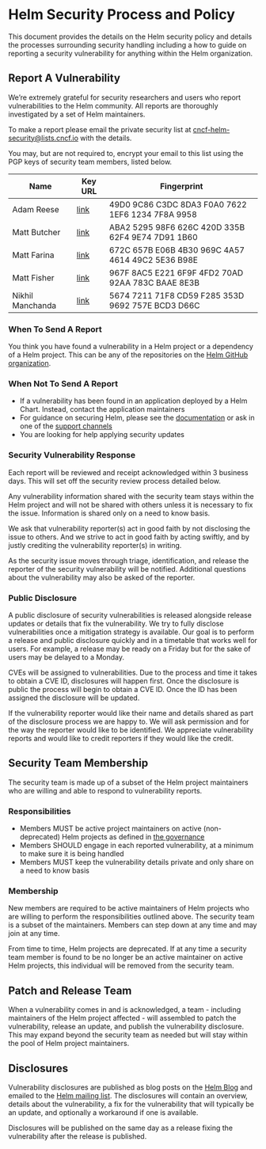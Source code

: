 # Helm Security Process and Policy

This document provides the details on the Helm security policy and details the processes
surrounding security handling including a how to guide on reporting a security vulnerability
for anything within the Helm organization.

## Report A Vulnerability

We’re extremely grateful for security researchers and users who report vulnerabilities
to the Helm community. All reports are thoroughly investigated by a set of Helm maintainers.

To make a report please email the private security list at cncf-helm-security@lists.cncf.io
with the details.

You may, but are not required to, encrypt your email to this list using the PGP keys
of security team members, listed below.

Name               | Key URL                                              | Fingerprint
------------------ | ---------------------------------------------------- | -----------
Adam Reese         | [link](https://keybase.io/adamreese/pgp_keys.asc)    | 49D0 9C86 C3DC 8DA3 F0A0 7622 1EF6 1234 7F8A 9958
Matt Butcher       | [link](https://keybase.io/technosophos/pgp_keys.asc) | ABA2 5295 98F6 626C 420D 335B 62F4 9E74 7D91 1B60
Matt Farina        | [link](https://keybase.io/mattfarina/pgp_keys.asc)   | 672C 657B E06B 4B30 969C 4A57 4614 49C2 5E36 B98E
Matt Fisher        | [link](https://keybase.io/bacongobbler/pgp_keys.asc) | 967F 8AC5 E221 6F9F 4FD2 70AD 92AA 783C BAAE 8E3B
Nikhil Manchanda   | [link](https://keybase.io/slicknik/pgp_keys.asc)     | 5674 7211 71F8 CD59 F285 353D 9692 757E BCD3 D66C

### When To Send A Report

You think you have found a vulnerability in a Helm project or a dependency of a Helm project. This can be any of the repositories on the [Helm GitHub organization](https://github.com/helm).

### When Not To Send A Report

* If a vulnerability has been found in an application deployed by a Helm Chart. Instead, contact the application maintainers
* For guidance on securing Helm, please see the [documentation](https://helm.sh/docs/using_helm/#securing-your-helm-installation) or ask in one of the [support channels](README.md#how-can-i-help)
* You are looking for help applying security updates

### Security Vulnerability Response

Each report will be reviewed and receipt acknowledged within 3 business days. This will set off the security review process detailed below.

Any vulnerability information shared with the security team stays within the Helm project and will not be shared with others unless it is necessary to fix the issue. Information is shared only on a need to know basis.

We ask that vulnerability reporter(s) act in good faith by not disclosing the issue to others. And we strive to act in good faith by acting swiftly, and by justly crediting the vulnerability reporter(s) in writing.

As the security issue moves through triage, identification, and release the reporter of the security vulnerability will be notified. Additional questions about the vulnerability may also be asked of the reporter.

### Public Disclosure

A public disclosure of security vulnerabilities is released alongside release updates or details that fix the vulnerability. We try to fully disclose vulnerabilities once a mitigation strategy is available. Our goal is to perform a release and public disclosure quickly and in a timetable that works well for users. For example, a release may be ready on a Friday but for the sake of users may be delayed to a Monday.

CVEs will be assigned to vulnerabilities. Due to the process and time it takes to obtain a CVE ID, disclosures will happen first. Once the disclosure is public the process will begin to obtain a CVE ID. Once the ID has been assigned the disclosure will be updated.

If the vulnerability reporter would like their name and details shared as part of the disclosure process we are happy to. We will ask permission and for the way the reporter would like to be identified. We appreciate vulnerability reports and would like to credit reporters if they would like the credit.

## Security Team Membership

The security team is made up of a subset of the Helm project maintainers who are willing and able to respond to vulnerability reports.

### Responsibilities

* Members MUST be active project maintainers on active (non-deprecated) Helm projects as defined in [the governance](governance/governance.md)
* Members SHOULD engage in each reported vulnerability, at a minimum to make sure it is being handled
* Members MUST keep the vulnerability details private and only share on a need to know basis

### Membership

New members are required to be active maintainers of Helm projects who are willing to perform the responsibilities outlined above. The security team is a subset of the maintainers. Members can step down at any time and may join at any time.

From time to time, Helm projects are deprecated. If at any time a security team member is found to be no longer be an active maintainer on active Helm projects, this individual will be removed from the security team.

## Patch and Release Team

When a vulnerability comes in and is acknowledged, a team - including maintainers of the Helm project affected - will assembled to patch the vulnerability, release an update, and publish the vulnerability disclosure. This may expand beyond the security team as needed but will stay within the pool of Helm project maintainers.

## Disclosures

Vulnerability disclosures are published as blog posts on the [Helm Blog](https://helm.sh/blog/) and emailed to the [Helm mailing list](https://lists.cncf.io/g/cncf-helm). The disclosures will contain an overview, details about the vulnerability, a fix for the vulnerability that will typically be an update, and optionally a workaround if one is available.

Disclosures will be published on the same day as a release fixing the vulnerability after the release is published.

